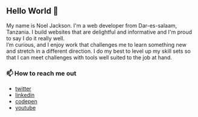 ## Hello World :wave:
My name is Noel Jackson. I'm a web developer from Dar-es-salaam, Tanzania. I build websites that are delightful and informative and I'm proud to say I do it really well.\
I’m curious, and I enjoy work that challenges me to learn something new and stretch in a different direction.
I do my best to level up my skill sets so that I can meet challenges with tools well suited to the job at hand.

### 📫 How to reach me out
  - [twitter](https://twitter.com/_devnoja)
  - [linkedin](https://www.linkedin.com/in/noel-jackson)
  - [codepen](https://codepen.io/devnoja)
  - [youtube](https://www.youtube.com/channel/UCqKuWC7ftYKN7ScrM1OhVxQ)
	


